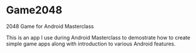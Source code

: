 # Game2048
2048 Game for Android Masterclass

This is an app I use during Android Masterclass to demostrate how to create simple game apps along with introduction to various Android features.
